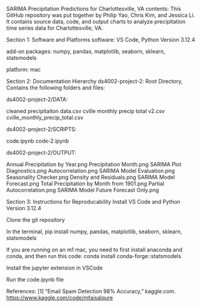 SARIMA Precipitation Predictions for Charlottesville, VA
contents:
This GitHub repository was put together by Philip Yao, Chris Kim, and Jessica Li. It contains source data, code, and output charts to analyze precipitation time series data for Charlottesville, VA.

Section 1: Software and Platforms
software: VS Code, Python Version 3.12.4

add-on packages: numpy, pandas, matplotlib, seaborn, sklearn, statsmodels

platform: mac

Section 2: Documentation Hierarchy
ds4002-project-2: Root Directory, Contains the following folders and files:

ds4002-project-2/DATA: 

cleaned precipitaiton data.csv          cville monthly precip total v2.csv      cville_monthly_precip_total.csv

ds4002-project-2/SCRIPTS: 

code.ipynb                              code-2.ipynb

ds4002-project-2/OUTPUT: 

Annual Precipitation by Year.png                Precipitation Month.png                         SARIMA Plot Diagnostics.png
Autocorrelation.png                             SARIMA Model Evaluation.png                     Seasonality Checker.png
Density and Residuals.png                       SARIMA Model Forecast.png                       Total Precipitation by Month from 1901.png
Partial Autocorrelation.png                     SARIMA Model Future Forecast Only.png

Section 3: Instructions for Reproducability
Install VS Code and Python Version 3.12.4

Clone the git repository

In the terminal, pip install numpy, pandas, matplotlib, seaborn, sklearn, statsmodels

If you are running on an m1 mac, you need to first install anaconda and conda, and then run this code: conda install conda-forge::statsmodels

Install the jupyter extension in VSCode

Run the code.ipynb file

References:
[1] “Email Spam Detection 98% Accuracy,” kaggle.com. https://www.kaggle.com/code/mfaisalqure
